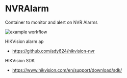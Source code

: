 # NVRAlarm
Container to monitor and alert on NVR Alarms

![example workflow](https://github.com/jeffbuenting/NVRAlarm/actions/workflows/CICD.yml/badge.svg)

HIKVision alarm ap

- https://github.com/ady624/hikvision-nvr

HIKVision SDK
- https://www.hikvision.com/en/support/download/sdk/
